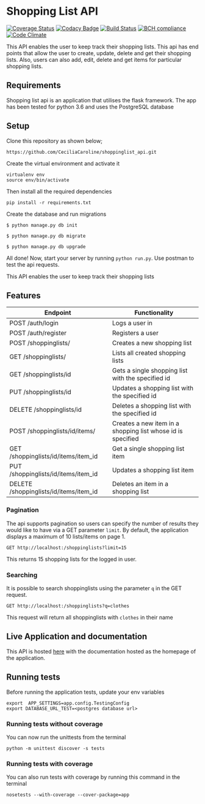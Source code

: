 # Shopping List API
[![Coverage Status](https://coveralls.io/repos/github/CeciliaCaroline/shoppinglist_api/badge.svg?branch=master)](https://coveralls.io/github/CeciliaCaroline/shoppinglist_api?branch=master)
[![Codacy Badge](https://api.codacy.com/project/badge/Grade/4013dca21e4349008e56ca415adbe4c3)](https://www.codacy.com/app/CeciliaCaroline/shoppinglist_api?utm_source=github.com&amp;utm_medium=referral&amp;utm_content=CeciliaCaroline/shoppinglist_api&amp;utm_campaign=Badge_Grade)
[![Build Status](https://travis-ci.org/CeciliaCaroline/shoppinglist_api.svg?branch=master)](https://travis-ci.org/CeciliaCaroline/shoppinglist_api)
[![BCH compliance](https://bettercodehub.com/edge/badge/CeciliaCaroline/shoppinglist_api?branch=master)](https://bettercodehub.com/)
[![Code Climate](https://codeclimate.com/github/VincentHokie/andela-flask-api.svg)](https://codeclimate.com/github/CeciliaCaroline/shoppinglist_api)

This API enables the user to keep track their shopping lists. This api has end points that allow the user to create, update, delete and get their shopping lists. Also, users can also add, edit, delete and get items for particular shopping lists.

## Requirements

Shopping list api is an application that utilises the flask framework. The app has been tested for python 3.6 and uses the PostgreSQL database

## Setup
Clone this repository as shown below;
```
https://github.com/CeciliaCaroline/shoppinglist_api.git
```
 Create the virtual environment and activate it
 
 ```
 virtualenv env
 source env/bin/activate
```

Then install all the required dependencies

```
pip install -r requirements.txt
```
Create the database and run migrations
```
$ python manage.py db init
```

```
$ python manage.py db migrate
```
```
$ python manage.py db upgrade
```

All done! Now, start your server by running ```python run.py```. Use postman to test the api requests.


This API enables the user to keep track their shopping lists
## Features
Endpoint | Functionality
------------ | -------------
POST /auth/login |Logs a user in
POST /auth/register | Registers a user
POST /shoppinglists/ | Creates a new shopping list
GET /shoppinglists/ | Lists all created shopping lists
GET /shoppinglists/id | Gets a single shopping list with the specified id 
PUT /shoppinglists/id | Updates a shopping list with the specified id
DELETE /shoppinglists/id | Deletes a shopping list with the specified id
POST /shoppinglists/id/items/ | Creates a new item in a shopping list whose id is specified
GET /shoppinglists/id/items/item_id | Get a single shopping list item
PUT /shoppinglists/id/items/item_id | Updates a shopping list item
DELETE /shoppinglists/id/items/item_id | Deletes an item in a shopping list

### Pagination

The api supports pagination so users can specify the number of results they would
like to have via a GET parameter ```limit```. By default, the application displays a maximum of 10 lists/items on page 1.

`GET http://localhost:/shoppinglists?limit=15`

This returns 15 shopping lists for the logged in user.

### Searching

It is possible to search shoppinglists using the parameter `q` in the GET request. 

`GET http://localhost:/shoppinglists?q=clothes`

This request will return all shoppinglists with `clothes` in their name

## Live Application and documentation
This API is hosted [here](https://infinite-hollows-73486.herokuapp.com/) with the documentation hosted as the homepage
of the application.

## Running tests
Before running the application tests, update your env variables
```
export  APP_SETTINGS=app.config.TestingConfig
export DATABASE_URL_TEST=<postgres database url>
```

### Running tests without coverage
You can now run the unittests from the terminal
```
python -m unittest discover -s tests

```

### Running tests with coverage
You can also run tests with coverage by running this command in the terminal
```
nosetests --with-coverage --cover-package=app
```

